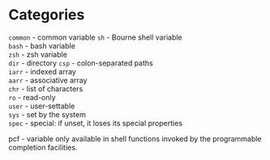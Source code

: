 # Categories

`common`    - common variable
`sh`        - Bourne shell variable  
`bash`      - bash variable  
`zsh`       - zsh variable  
`dir`       - directory
`csp`       - colon-separated paths  
`iarr`      - indexed array  
`aarr`      - associative array  
`chr`       - list of characters  
`ro`        - read-only  
`user`      - user-settable  
`sys`       - set by the system  
`spec`      - special: if unset, it loses its special properties  

pcf - variable only available in shell functions invoked by the programmable completion facilities.